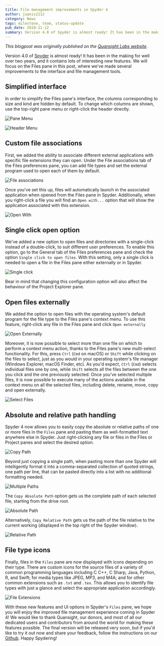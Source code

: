 ```yaml
---
title: File management improvements in Spyder 4
author: juanis2112
category: News
tags: milestone, team, status-update
pub_date: 2019-11-12
summary: Version 4.0 of Spyder is almost ready! It has been in the making for well over three years, and it contains lots of interesting new features. We will focus on the Files pane in this post, where we've made several improvements to the interface and file management tools. Some of this include the simplification of the interface by hiding size and kind columns by default, the possibility to custom file associations and open files externally with specific programs associated from Spyder, the functions to copy the absolute and relative paths of the files from the editor and the incorporation of icons depending on the file type which are displayed along with the file's name.
---
```


*This blogpost was originally published on the [Quansight Labs website](https://labs.quansight.org/blog/2019/11/File-management-improvements-in-Spyder4/)*.

Version 4.0 of [Spyder](https://www.spyder-ide.org/) is almost ready! It has been in the making for well over two years, and it contains lots of interesting new features. We will focus on the Files pane in this post, where we've made several improvements to the interface and file management tools.

## Simplified interface

In order to simplify the Files pane's interface, the columns corresponding to size and kind are hidden by default. To change which columns are shown, use the top-right pane menu or right-click the header directly.

![Pane Menu](pane-menu.png)

![Header Menu](header-menu.png)

## Custom file associations

First, we added the ability to associate different external applications with specific file extensions they can open. Under the File associations tab of the Files preferences pane, you can add file types and set the external program used to open each of them by default.

![File associations](file-associations.png)

Once you've set this up, files will automatically launch in the associated application when opened from the Files pane in Spyder. Additionally, when you right-click a file you will find an `Open with...` option that will show the application associated with this extension.

![Open With](open-with.png)

## Single click open option

We've added a new option to open files and directories with a single-click instead of a double-click, to suit different user preferences. To enable this option, go to the General tab of the Files preferences pane and check the option `Single click to open files`. With this setting, only a single click is needed to open a file in the Files pane either externally or in Spyder.

![Single click](single-click.png)

Bear in mind that changing this configuration option will also affect the behaviour of the Project Explorer pane.

## Open files externally

We added the option to open files with the operating system's default program for the file type to the Files pane's context menu. To use this feature, right-click any file in the Files pane and click `Open externally`

![Open Externally](open-externally.png)

Moreover, it is now possible to select more than one file on which to perform a context menu action, thanks to the Files pane's new multi-select functionality. For this, press `Ctrl` (`Cmd` on macOS) or `Shift` while clicking on the files to select, just as you would in your operating system's file manager (Windows Explorer, macOS Finder, etc). As you'd expect, `Ctrl` (`Cmd`) selects individual files one by one, while `Shift` selects all the files between the one you click and the one previously selected.
Once you've selected multiple files, it is now possible to execute many of the actions available in the context menu on all the selected files, including delete, rename, move, copy and open externally.


![Select Files](select-files.png)

## Absolute and relative path handling

Spyder 4 now allows you to easily copy the absolute or relative paths of one or more files in the `Files` pane and pasting them as well-formatted text anywhere else in Spyder. Just right-clicking any file or files in the Files or Project panes and select the desired option.

![Copy Path](copy-path.png)

Beyond just copying a single path, when pasting more than one Spyder will intelligently format it into a comma-separated collection of quoted strings, one path per line, that can be pasted directly into a list with no additional formatting needed.

![Multiple Paths](multiple-paths.png)

The `Copy Absolute Path` option gets us the complete path of each selected file, starting from the drive root.

![Absolute Path](absolute-path.png)

Alternatively, `Copy Relative Path` gets us the path of the file relative to the current working (displayed in the top right of the Spyder window).

![Relative Path](relative-path.png)

## File type icons

Finally, files in the `Files` pane are now displayed with icons depending on their type. There are custom icons for the source files of a variety of common programming languages including C C++, C Sharp, Java, Python, R, and Swift; for media types like JPEG, MP3, and M4A; and for other common extensions such as `.txt` and `.tex`. This allows you to identify file types with just a glance and select the appropriate application accordingly.

![File Extensions](file-extensions.png)

With these new features and UI options in Spyder's `Files` pane, we hope you will enjoy the improved file management experience coming in Spyder 4! We would like to thank Quansight, our donors, and most of all our dedicated users and contributors from around the world for making these features possible. The final version will be released very soon, but if you'd like to try it out now and share your feedback, follow the instructions on our [Github](https://github.com/spyder-ide/spyder/releases). Happy Spydering!
